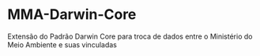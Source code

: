 # MMA-Darwin-Core
Extensão do Padrão Darwin Core para troca de dados entre o Ministério do Meio Ambiente e suas vinculadas
